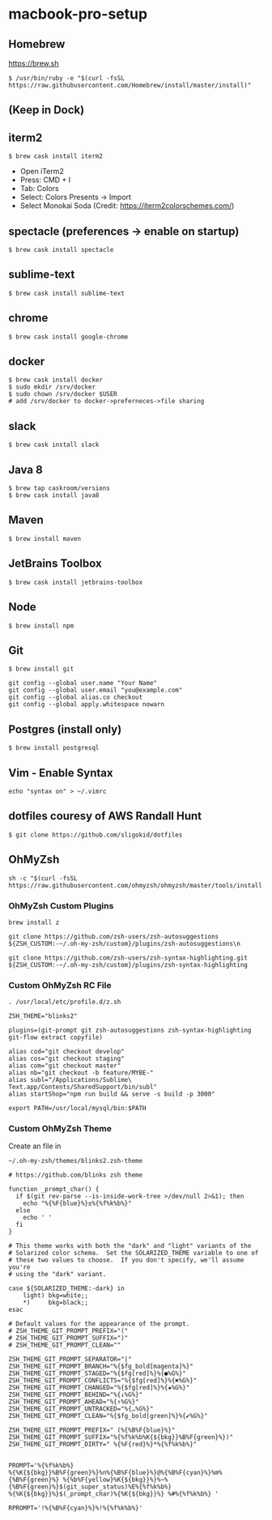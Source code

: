 # macbook-pro-setup

## Homebrew

https://brew.sh

```
$ /usr/bin/ruby -e "$(curl -fsSL https://raw.githubusercontent.com/Homebrew/install/master/install)"
```

## (Keep in Dock)

## iterm2

```
$ brew cask install iterm2
```

- Open iTerm2
- Press: CMD + I
- Tab: Colors
- Select: Colors Presents -> Import
- Select Monokai Soda
  (Credit: https://iterm2colorschemes.com/)

## spectacle (preferences -> enable on startup)

```
$ brew cask install spectacle
```

## sublime-text

```
$ brew cask install sublime-text
```

## chrome

```
$ brew cask install google-chrome
```

## docker

```
$ brew cask install docker
$ sudo mkdir /srv/docker
$ sudo chown /srv/docker $USER
# add /srv/docker to docker->preferneces->file sharing
```

## slack

```
$ brew cask install slack
```

## Java 8

```
$ brew tap caskroom/versions
$ brew cask install java8
```

## Maven

```
$ brew install maven
```

## JetBrains Toolbox

```
$ brew cask install jetbrains-toolbox
```

## Node

```
$ brew install npm
```

## Git

```
$ brew install git

git config --global user.name "Your Name"
git config --global user.email "you@example.com"
git config --global alias.co checkout
git config --global apply.whitespace nowarn
```

## Postgres (install only)

```
$ brew install postgresql
```

## Vim - Enable Syntax

```
echo "syntax on" > ~/.vimrc
```

## dotfiles couresy of AWS Randall Hunt

```
$ git clone https://github.com/sligokid/dotfiles
```

## OhMyZsh

```
sh -c "$(curl -fsSL https://raw.githubusercontent.com/ohmyzsh/ohmyzsh/master/tools/install.sh)"
```

### OhMyZsh Custom Plugins

```
brew install z

git clone https://github.com/zsh-users/zsh-autosuggestions ${ZSH_CUSTOM:-~/.oh-my-zsh/custom}/plugins/zsh-autosuggestions\n

git clone https://github.com/zsh-users/zsh-syntax-highlighting.git ${ZSH_CUSTOM:-~/.oh-my-zsh/custom}/plugins/zsh-syntax-highlighting
```

### Custom OhMyZsh RC File

```
. /usr/local/etc/profile.d/z.sh

ZSH_THEME="blinks2"

plugins=(git-prompt git zsh-autosuggestions zsh-syntax-highlighting git-flow extract copyfile)

alias cod="git checkout develop"
alias cos="git checkout staging"
alias com="git checkout master"
alias nb="git checkout -b feature/MYBE-"
alias subl="/Applications/Sublime\ Text.app/Contents/SharedSupport/bin/subl"
alias startShop="npm run build && serve -s build -p 3000"

export PATH=/usr/local/mysql/bin:$PATH
```

### Custom OhMyZsh Theme

Create an file in

```
~/.oh-my-zsh/themes/blinks2.zsh-theme
```

```
# https://github.com/blinks zsh theme

function _prompt_char() {
  if $(git rev-parse --is-inside-work-tree >/dev/null 2>&1); then
    echo "%{%F{blue}%}±%{%f%k%b%}"
  else
    echo ' '
  fi
}

# This theme works with both the "dark" and "light" variants of the
# Solarized color schema.  Set the SOLARIZED_THEME variable to one of
# these two values to choose.  If you don't specify, we'll assume you're
# using the "dark" variant.

case ${SOLARIZED_THEME:-dark} in
    light) bkg=white;;
    *)     bkg=black;;
esac

# Default values for the appearance of the prompt.
# ZSH_THEME_GIT_PROMPT_PREFIX="("
# ZSH_THEME_GIT_PROMPT_SUFFIX=")"
# ZSH_THEME_GIT_PROMPT_CLEAN=""

ZSH_THEME_GIT_PROMPT_SEPARATOR="|"
ZSH_THEME_GIT_PROMPT_BRANCH="%{$fg_bold[magenta]%}"
ZSH_THEME_GIT_PROMPT_STAGED="%{$fg[red]%}%{●%G%}"
ZSH_THEME_GIT_PROMPT_CONFLICTS="%{$fg[red]%}%{✖%G%}"
ZSH_THEME_GIT_PROMPT_CHANGED="%{$fg[red]%}%{✚%G%}"
ZSH_THEME_GIT_PROMPT_BEHIND="%{↓%G%}"
ZSH_THEME_GIT_PROMPT_AHEAD="%{↑%G%}"
ZSH_THEME_GIT_PROMPT_UNTRACKED="%{…%G%}"
ZSH_THEME_GIT_PROMPT_CLEAN="%{$fg_bold[green]%}%{✔%G%}"

ZSH_THEME_GIT_PROMPT_PREFIX=" (%{%B%F{blue}%}"
ZSH_THEME_GIT_PROMPT_SUFFIX="%{%f%k%b%K{${bkg}}%B%F{green}%})"
ZSH_THEME_GIT_PROMPT_DIRTY=" %{%F{red}%}*%{%f%k%b%}"


PROMPT='%{%f%k%b%}
%{%K{${bkg}}%B%F{green}%}%n%{%B%F{blue}%}@%{%B%F{cyan}%}%m%{%B%F{green}%} %{%b%F{yellow}%K{${bkg}}%}%~%{%B%F{green}%}$(git_super_status)%E%{%f%k%b%}
%{%K{${bkg}}%}$(_prompt_char)%{%K{${bkg}}%} %#%{%f%k%b%} '

RPROMPT='!%{%B%F{cyan}%}%!%{%f%k%b%}'
```
